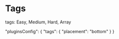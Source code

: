 # Tags

tags: Easy, Medium, Hard, Array

"pluginsConfig": {
  "tags": {
    "placement": "bottom"
  }
}
